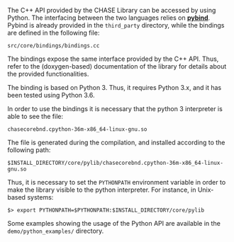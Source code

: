The C++ API provided by the CHASE Library can be accessed by using Python.
The interfacing between the two languages relies on [**pybind**][PYBIND]. Pybind is
already provided in the `third_party` directory, while the bindings are defined 
in the following file: 

`src/core/bindings/bindings.cc`

The bindings expose the same interface provided by the C++ API. Thus, refer
to the (doxygen-based) documentation of the library for details about the provided
functionalities.

The binding is based on Python 3. Thus, it requires Python 3.x, and it has been
tested using Python 3.6.

In order to use the bindings it is necessary that the python 3 interpreter is
able to see the file:

`chasecorebnd.cpython-36m-x86_64-linux-gnu.so`

The file is generated during the compilation, and installed according to the
following path:

`$INSTALL_DIRECTORY/core/pylib/chasecorebnd.cpython-36m-x86_64-linux-gnu.so`

Thus, it is necessary to set the `PYTHONPATH` environment variable in order to
make the library visible to the python interpreter. For instance, in Unix-based
systems:

`$> export PYTHONPATH=$PYTHONPATH:$INSTALL_DIRECTORY/core/pylib`

Some examples showing the usage of the Python API are available in the 
`demo/python_examples/` directory.


[PYBIND]: https://github.com/pybind/pybind11 
[BINDINGS]: src/core/bindings/bindings.cc